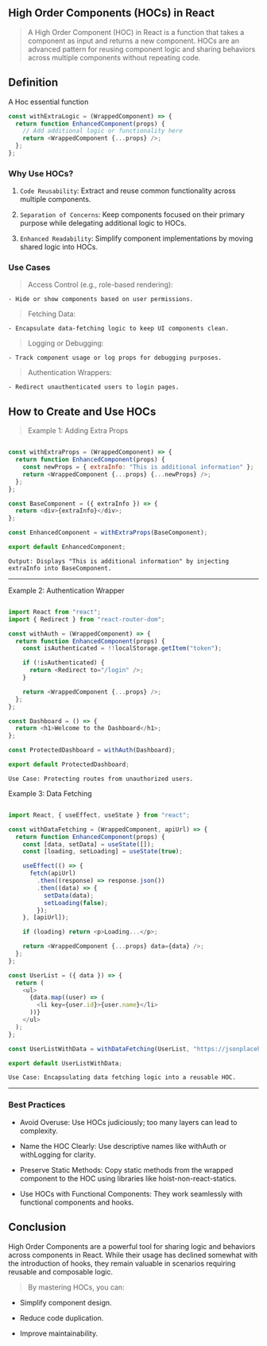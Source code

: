 ##  High Order Components (HOCs) in React

> A High Order Component (HOC) in React is a function that takes a component as input and returns a new component. HOCs are an advanced pattern for reusing component logic and sharing behaviors across multiple components without repeating code.


## Definition

A Hoc essential function

```Javascript
const withExtraLogic = (WrappedComponent) => {
  return function EnhancedComponent(props) {
    // Add additional logic or functionality here
    return <WrappedComponent {...props} />;
  };
};

```


### Why Use HOCs?

1. `Code Reusability`: Extract and reuse common functionality across multiple components.

2. `Separation of Concerns`: Keep components focused on their primary purpose while delegating additional logic to HOCs.

3. `Enhanced Readability`: Simplify component implementations by moving shared logic into HOCs.

### Use Cases

> Access Control (e.g., role-based rendering):

    - Hide or show components based on user permissions.

> Fetching Data:

    - Encapsulate data-fetching logic to keep UI components clean.

> Logging or Debugging:

    - Track component usage or log props for debugging purposes.

> Authentication Wrappers:

    - Redirect unauthenticated users to login pages.

## How to Create and Use HOCs

> Example 1: Adding Extra Props

```javascript

const withExtraProps = (WrappedComponent) => {
  return function EnhancedComponent(props) {
    const newProps = { extraInfo: "This is additional information" };
    return <WrappedComponent {...props} {...newProps} />;
  };
};

const BaseComponent = ({ extraInfo }) => {
  return <div>{extraInfo}</div>;
};

const EnhancedComponent = withExtraProps(BaseComponent);

export default EnhancedComponent;


```

```
Output: Displays "This is additional information" by injecting extraInfo into BaseComponent.

```

<hr />


Example 2: Authentication Wrapper

```javascript

import React from "react";
import { Redirect } from "react-router-dom";

const withAuth = (WrappedComponent) => {
  return function EnhancedComponent(props) {
    const isAuthenticated = !!localStorage.getItem("token");

    if (!isAuthenticated) {
      return <Redirect to="/login" />;
    }

    return <WrappedComponent {...props} />;
  };
};

const Dashboard = () => {
  return <h1>Welcome to the Dashboard</h1>;
};

const ProtectedDashboard = withAuth(Dashboard);

export default ProtectedDashboard;

```

```
Use Case: Protecting routes from unauthorized users.

```

Example 3: Data Fetching

```javascript

import React, { useEffect, useState } from "react";

const withDataFetching = (WrappedComponent, apiUrl) => {
  return function EnhancedComponent(props) {
    const [data, setData] = useState([]);
    const [loading, setLoading] = useState(true);

    useEffect(() => {
      fetch(apiUrl)
        .then((response) => response.json())
        .then((data) => {
          setData(data);
          setLoading(false);
        });
    }, [apiUrl]);

    if (loading) return <p>Loading...</p>;

    return <WrappedComponent {...props} data={data} />;
  };
};

const UserList = ({ data }) => {
  return (
    <ul>
      {data.map((user) => (
        <li key={user.id}>{user.name}</li>
      ))}
    </ul>
  );
};

const UserListWithData = withDataFetching(UserList, "https://jsonplaceholder.typicode.com/users");

export default UserListWithData;

```

```
Use Case: Encapsulating data fetching logic into a reusable HOC.

```

<hr />

### Best Practices

- Avoid Overuse: Use HOCs judiciously; too many layers can lead to complexity.

- Name the HOC Clearly: Use descriptive names like withAuth or withLogging for clarity.

- Preserve Static Methods: Copy static methods from the wrapped component to the HOC using libraries like hoist-non-react-statics.

- Use HOCs with Functional Components: They work seamlessly with functional components and hooks.

## Conclusion

High Order Components are a powerful tool for sharing logic and behaviors across components in React. While their usage has declined somewhat with the introduction of hooks, they remain valuable in scenarios requiring reusable and composable logic.

> By mastering HOCs, you can:

- Simplify component design.

- Reduce code duplication.

- Improve maintainability.